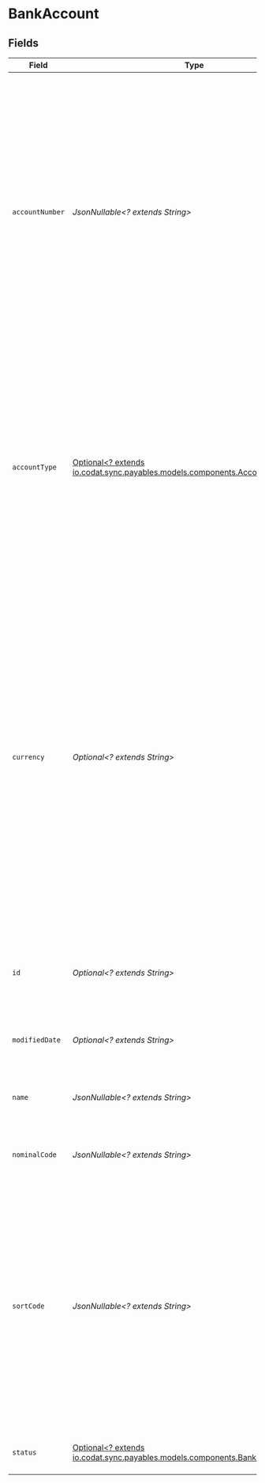 # BankAccount


## Fields

| Field                                                                                                                                                                                                                                                                                                                                                                                        | Type                                                                                                                                                                                                                                                                                                                                                                                         | Required                                                                                                                                                                                                                                                                                                                                                                                     | Description                                                                                                                                                                                                                                                                                                                                                                                  | Example                                                                                                                                                                                                                                                                                                                                                                                      |
| -------------------------------------------------------------------------------------------------------------------------------------------------------------------------------------------------------------------------------------------------------------------------------------------------------------------------------------------------------------------------------------------- | -------------------------------------------------------------------------------------------------------------------------------------------------------------------------------------------------------------------------------------------------------------------------------------------------------------------------------------------------------------------------------------------- | -------------------------------------------------------------------------------------------------------------------------------------------------------------------------------------------------------------------------------------------------------------------------------------------------------------------------------------------------------------------------------------------- | -------------------------------------------------------------------------------------------------------------------------------------------------------------------------------------------------------------------------------------------------------------------------------------------------------------------------------------------------------------------------------------------- | -------------------------------------------------------------------------------------------------------------------------------------------------------------------------------------------------------------------------------------------------------------------------------------------------------------------------------------------------------------------------------------------- |
| `accountNumber`                                                                                                                                                                                                                                                                                                                                                                              | *JsonNullable<? extends String>*                                                                                                                                                                                                                                                                                                                                                             | :heavy_minus_sign:                                                                                                                                                                                                                                                                                                                                                                           | Account number for the bank account.<br/><br/>Xero integrations<br/>Only a UK account number shows for bank accounts with GBP currency and a combined total of sort code and account number that equals 14 digits, For non-GBP accounts, the full bank account number is populated.                                                                                                          |                                                                                                                                                                                                                                                                                                                                                                                              |
| `accountType`                                                                                                                                                                                                                                                                                                                                                                                | [Optional<? extends io.codat.sync.payables.models.components.AccountType>](../../models/components/AccountType.md)                                                                                                                                                                                                                                                                           | :heavy_minus_sign:                                                                                                                                                                                                                                                                                                                                                                           | The type of transactions and balances on the account.  <br/>For Credit accounts, positive balances are liabilities, and positive transactions **reduce** liabilities.  <br/>For Debit accounts, positive balances are assets, and positive transactions **increase** assets.                                                                                                                 |                                                                                                                                                                                                                                                                                                                                                                                              |
| `currency`                                                                                                                                                                                                                                                                                                                                                                                   | *Optional<? extends String>*                                                                                                                                                                                                                                                                                                                                                                 | :heavy_minus_sign:                                                                                                                                                                                                                                                                                                                                                                           | The currency data type in Codat is the [ISO 4217](https://en.wikipedia.org/wiki/ISO_4217) currency code, e.g. _GBP_.<br/><br/>## Unknown currencies<br/><br/>In line with the ISO 4217 specification, the code _XXX_ is used when the data source does not return a currency for a transaction. <br/><br/>There are only a very small number of edge cases where this currency code is returned by the Codat system. | GBP                                                                                                                                                                                                                                                                                                                                                                                          |
| `id`                                                                                                                                                                                                                                                                                                                                                                                         | *Optional<? extends String>*                                                                                                                                                                                                                                                                                                                                                                 | :heavy_minus_sign:                                                                                                                                                                                                                                                                                                                                                                           | Identifier for the bank account, unique for the company in the accounting platform.                                                                                                                                                                                                                                                                                                          |                                                                                                                                                                                                                                                                                                                                                                                              |
| `modifiedDate`                                                                                                                                                                                                                                                                                                                                                                               | *Optional<? extends String>*                                                                                                                                                                                                                                                                                                                                                                 | :heavy_minus_sign:                                                                                                                                                                                                                                                                                                                                                                           | N/A                                                                                                                                                                                                                                                                                                                                                                                          | 2022-10-23 00:00:00 +0000 UTC                                                                                                                                                                                                                                                                                                                                                                |
| `name`                                                                                                                                                                                                                                                                                                                                                                                       | *JsonNullable<? extends String>*                                                                                                                                                                                                                                                                                                                                                             | :heavy_minus_sign:                                                                                                                                                                                                                                                                                                                                                                           | Name of the bank account in the accounting platform.                                                                                                                                                                                                                                                                                                                                         |                                                                                                                                                                                                                                                                                                                                                                                              |
| `nominalCode`                                                                                                                                                                                                                                                                                                                                                                                | *JsonNullable<? extends String>*                                                                                                                                                                                                                                                                                                                                                             | :heavy_minus_sign:                                                                                                                                                                                                                                                                                                                                                                           | Code used to identify each nominal account for a business.                                                                                                                                                                                                                                                                                                                                   |                                                                                                                                                                                                                                                                                                                                                                                              |
| `sortCode`                                                                                                                                                                                                                                                                                                                                                                                   | *JsonNullable<? extends String>*                                                                                                                                                                                                                                                                                                                                                             | :heavy_minus_sign:                                                                                                                                                                                                                                                                                                                                                                           | Sort code for the bank account. This is relevant to UK bank accounts.<br/><br/>Xero integrations<br/>The sort code is only displayed when the currency = GBP and the sort code and account number sum to 14 digits. For non-GBP accounts, this field is not populated.                                                                                                                       |                                                                                                                                                                                                                                                                                                                                                                                              |
| `status`                                                                                                                                                                                                                                                                                                                                                                                     | [Optional<? extends io.codat.sync.payables.models.components.BankAccountStatus>](../../models/components/BankAccountStatus.md)                                                                                                                                                                                                                                                               | :heavy_minus_sign:                                                                                                                                                                                                                                                                                                                                                                           | The current status of the bank account.                                                                                                                                                                                                                                                                                                                                                      |                                                                                                                                                                                                                                                                                                                                                                                              |